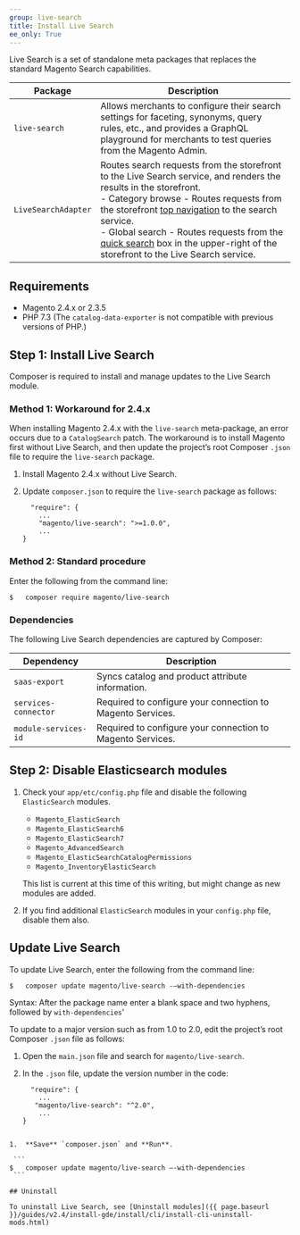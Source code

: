 ```yaml
---
group: live-search
title: Install Live Search
ee_only: True
---
```


Live Search is a set of standalone meta packages that replaces the standard Magento Search capabilities.

|**Package**|**Description**|
|---|---|
|`live-search`|Allows merchants to configure their search settings for faceting, synonyms, query rules, etc., and provides a GraphQL playground for merchants to test queries from the Magento Admin. |
|`LiveSearchAdapter`|Routes search requests from the storefront to the Live Search service, and renders the results in the storefront. <br />- Category browse - Routes requests from the storefront [top navigation](https://docs.magento.com/user-guide/catalog/navigation-top.html) to the search service.<br />- Global search - Routes requests from the [quick search](https://docs.magento.com/user-guide/catalog/search-quick.html) box in the upper-right of the storefront to the Live Search service.|

## Requirements

- Magento 2.4.x or 2.3.5
- PHP 7.3 (The `catalog-data-exporter` is not compatible with previous versions of PHP.)

## Step 1: Install Live Search

Composer is required to install and manage updates to the Live Search module.

### Method 1: Workaround for 2.4.x

When installing Magento 2.4.x with the `live-search` meta-package, an error occurs due to a `CatalogSearch` patch. The workaround is to install Magento first without Live Search, and then update the project’s root Composer `.json` file to require the `live-search` package.

1. Install Magento 2.4.x without Live Search.

1. Update `composer.json` to require the `live-search` package as follows:

    ```
      "require": {
        ...
        "magento/live-search": ">=1.0.0",
        ...
    }
   ```

### Method 2: Standard procedure

Enter the following from the command line:

```
$   composer require magento/live-search
```
### Dependencies

The following Live Search dependencies are captured by Composer:

|**Dependency**|**Description**|
|---|---|
|`saas-export`|Syncs catalog and product attribute information.|
|`services-connector`|Required to configure your connection to Magento Services.|
|`module-services-id`|Required to configure your connection to Magento Services.|

## Step 2: Disable Elasticsearch modules

1. Check your `app/etc/config.php` file and disable the following `ElasticSearch` modules.

   -  `Magento_ElasticSearch`
   -  `Magento_ElasticSearch6`
   -  `Magento_ElasticSearch7`
   -  `Magento_AdvancedSearch`
   -  `Magento_ElasticSearchCatalogPermissions`
   -  `Magento_InventoryElasticSearch`

   This list is current at this time of this writing, but might change as new modules are added.

1. If you find additional `ElasticSearch` modules in your `config.php` file, disable them also.

## Update Live Search

To update Live Search, enter the following from the command line:

```text
$   composer update magento/live-search -–with-dependencies
```
Syntax: After the package name enter a blank space and two hyphens, followed by `with-dependencies`'

To update to a major version such as from 1.0 to 2.0, edit the project’s root Composer `.json` file as follows:

1.  Open the `main.json` file and search for `magento/live-search`.

1.  In the `.json` file, update the version number in the code:

    ```
      "require": {
        ...
       "magento/live-search": "^2.0",
        ...
    }
   ```

1.  **Save** `composer.json` and **Run**.

    ```
  $   composer update magento/live-search –-with-dependencies
    ```

## Uninstall

To uninstall Live Search, see [Uninstall modules]({{ page.baseurl }}/guides/v2.4/install-gde/install/cli/install-cli-uninstall-mods.html)
